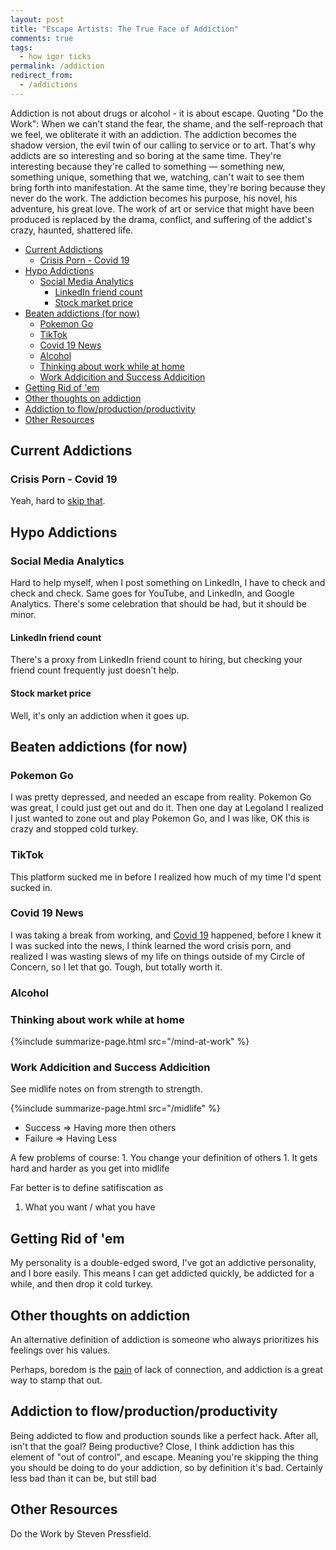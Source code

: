 ```yaml
---
layout: post
title: "Escape Artists: The True Face of Addiction"
comments: true
tags:
  - how igor ticks
permalink: /addiction
redirect_from:
  - /addictions
---
```


Addiction is not about drugs or alcohol - it is about escape. Quoting "Do the Work": When we can't stand the fear, the shame, and the self-reproach that we feel, we obliterate it with an addiction. The addiction becomes the shadow version, the evil twin of our calling to service or to art. That's why addicts are so interesting and so boring at the same time. They're interesting because they're called to something — something new, something unique, something that we, watching, can't wait to see them bring forth into manifestation. At the same time, they're boring because they never do the work. The addiction becomes his purpose, his novel, his adventure, his great love. The work of art or service that might have been produced is replaced by the drama, conflict, and suffering of the addict's crazy, haunted, shattered life.

<!-- prettier-ignore-start -->


<!-- vim-markdown-toc-start -->

- [Current Addictions](#current-addictions)
    - [Crisis Porn - Covid 19](#crisis-porn---covid-19)
- [Hypo Addictions](#hypo-addictions)
    - [Social Media Analytics](#social-media-analytics)
        - [LinkedIn friend count](#linkedin-friend-count)
        - [Stock market price](#stock-market-price)
- [Beaten addictions (for now)](#beaten-addictions-for-now)
    - [Pokemon Go](#pokemon-go)
    - [TikTok](#tiktok)
    - [Covid 19 News](#covid-19-news)
    - [Alcohol](#alcohol)
    - [Thinking about work while at home](#thinking-about-work-while-at-home)
    - [Work Addicition and Success Addicition](#work-addicition-and-success-addicition)
- [Getting Rid of 'em](#getting-rid-of-em)
- [Other thoughts on addiction](#other-thoughts-on-addiction)
- [Addiction to flow/production/productivity](#addiction-to-flowproductionproductivity)
- [Other Resources](#other-resources)

<!-- vim-markdown-toc -->
<!-- prettier-ignore-end -->

## Current Addictions

### Crisis Porn - Covid 19

Yeah, hard to [skip that](/covid).

## Hypo Addictions

### Social Media Analytics

Hard to help myself, when I post something on LinkedIn, I have to check and check and check. Same goes for YouTube, and LinkedIn, and Google Analytics. There's some celebration that should be had, but it should be minor.

#### LinkedIn friend count

There's a proxy from LinkedIn friend count to hiring, but checking your friend count frequently just doesn't help.

#### Stock market price

Well, it's only an addiction when it goes up.

## Beaten addictions (for now)

### Pokemon Go

I was pretty depressed, and needed an escape from reality. Pokemon Go was great, I could just get out and do it. Then one day at Legoland I realized I just wanted to zone out and play Pokemon Go, and I was like, OK this is crazy and stopped cold turkey.

### TikTok

This platform sucked me in before I realized how much of my time I'd spent sucked in.

### Covid 19 News

I was taking a break from working, and [Covid 19](/covid) happened, before I knew it I was sucked into the news, I think learned the word crisis porn, and realized I was wasting slews of my life on things outside of my Circle of Concern, so I let that go. Tough, but totally worth it.

### Alcohol

### Thinking about work while at home

{%include summarize-page.html src="/mind-at-work" %}

### Work Addicition and Success Addicition

See midlife notes on from strength to strength.

{%include summarize-page.html src="/midlife" %}

- Success => Having more then others
- Failure => Having Less

A few problems of course: 1. You change your definition of others 1. It gets hard and harder as you get into midlife

Far better is to define satifiscation as

1.  What you want / what you have

## Getting Rid of 'em

My personality is a double-edged sword, I've got an addictive personality, and I bore easily. This means I can get addicted quickly, be addicted for a while, and then drop it cold turkey.

## Other thoughts on addiction

An alternative definition of addiction is someone who always prioritizes his feelings over his values.

Perhaps, boredom is the [pain](/mental-pain) of lack of connection, and addiction is a great way to stamp that out.

## Addiction to flow/production/productivity

Being addicted to flow and production sounds like a perfect hack. After all, isn't that the goal? Being productive? Close, I think addiction has this element of "out of control", and escape. Meaning you're skipping the thing you should be doing to do your addiction, so by definition it's bad. Certainly less bad than it can be, but still bad

## Other Resources

Do the Work by Steven Pressfield.
